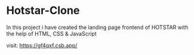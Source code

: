 # Hotstar-Clone

In this project i have created the landing page frontend of HOTSTAR with the help of HTML, CSS & JavaScript

visit: https://gf4qxf.csb.app/
